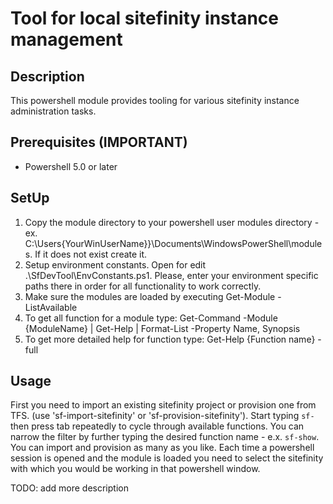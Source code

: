 # Tool for local sitefinity instance management

## Description
This powershell module provides tooling for various sitefinity instance administration tasks.

## Prerequisites (IMPORTANT)
- Powershell 5.0 or later

## SetUp
1. Copy the module directory to your powershell user modules directory - ex. C:\Users\{YourWinUserName}}\Documents\WindowsPowerShell\modules. If it does not exist create it.
2. Setup environment constants. Open for edit .\SfDevTool\EnvConstants.ps1. Please, enter your environment specific paths there in order for all functionality to work correctly.
2. Make sure the modules are loaded by executing
Get-Module -ListAvailable
3. To get all function for a module type:
Get-Command -Module {ModuleName} | Get-Help | Format-List -Property Name, Synopsis
4. To get more detailed help for function type:
Get-Help {Function name} -full

## Usage
First you need to import an existing sitefinity project or provision one from TFS. (use 'sf-import-sitefinity' or 'sf-provision-sitefinity'). Start typing `sf-` then press tab repeatedly to cycle through available functions. You can narrow the filter by further typing the desired function name - e.x. `sf-show`. You can import and provision as many as you like. Each time a powershell session is opened and the module is loaded you need to select the sitefinity with which you would be working in that powershell window.

TODO: add more description